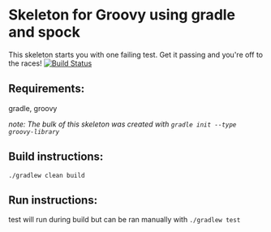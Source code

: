 Skeleton for Groovy using gradle and spock
==============================================================================


This skeleton starts you with one failing test. 
Get it passing and you're off to the races! 
[![Build Status](https://travis-ci.org/PillarTechnology/groovy-skeleton.svg?branch=master)](https://travis-ci.org/PillarTechnology/groovy-skeleton)

Requirements: 
------------------------------------------------------------------------------
gradle, groovy

*note: The bulk of this skeleton was created with `gradle init --type groovy-library`*

Build instructions:
------------------------------------------------------------------------------
`./gradlew clean build`

Run instructions:
------------------------------------------------------------------------------
test will run during build but can be ran manually with `./gradlew test`
